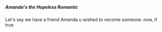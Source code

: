 
##### Amanda's the Hopeless Romantic

Let's say we have a friend Amanda 
u wished to vecome someone. now, if true

